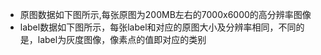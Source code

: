 - 原图数据如下图所示,每张原图为200MB左右的7000x6000的高分辨率图像
![]()
- label数据如下图所示，每张label和对应的原图大小及分辨率相同，不同的是，label为灰度图像，像素点的值即对应的类别
![]()
